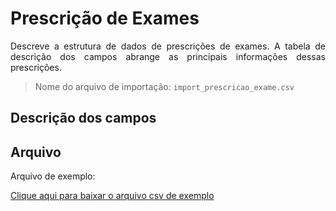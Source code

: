 # Prescrição de Exames
<p align="justify"> 
Descreve a estrutura de dados de prescrições de exames. A tabela de descrição dos campos abrange as principais informações dessas prescrições.
 </p>

> Nome do arquivo de importação: `import_prescricao_exame.csv`


## Descrição dos campos

[](tables/campos.md ':include')

  
## Arquivo
<p align="justify">Arquivo de exemplo:</p>

[Clique aqui para baixar o arquivo csv de exemplo](documentacao/view_prescricao_exame/import_prescricao_exame.csv ':ignore')
